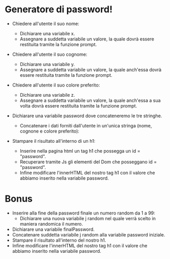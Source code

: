 # Generatore di password!

- Chiedere all'utente il suo nome:
  - Dichiarare una variabile x.
  - Assegnare a suddetta variabile un valore, la quale dovrà essere restituita tramite la funzione prompt.

- Chiedere all'utente il suo cognome:
  - Dichiarare una variabile y.
  - Assegnare a suddetta variabile un valore, la quale anch'essa dovrà essere restituita tramite la funzione prompt.

- Chiedere all'utente il suo colore preferito:
   - Dichiarare una variabile z.
  - Assegnare a suddetta variabile un valore, la quale anch'essa a sua volta dovrà essere restituita tramite la funzione prompt.

- Dichiarare una variabile password dove concateneremo le tre stringhe.
   - Concatenare i dati forniti dall'utente in un'unica stringa (nome, cognone e colore preferito):

- Stampare il risultato all'interno di un h1:
  - Inserire nella pagina html un tag h1 che possegga un id = "password".
  - Recuperare tramite Js gli elementi del Dom che posseggano id = "password".
  - Infine modificare l'innerHTML del nostro tag h1 con il valore che abbiamo inserito nella variabile password.


  <!-- BONUS -->
# Bonus

- Inserire alla fine della password finale un numero random da 1 a 99:
  - Dichiarare una nuova variabile j random nel quale verrà scelto in maniera randomica il numero.
- Dichiarare una variabile finalPassword.
- Concatenare suddetta variabile j random alla variabile password iniziale.
- Stampare il risultato all'interno del nostro h1.
- Infine modificare l'innerHTML del nostro tag h1 con il valore che abbiamo inserito nella variabile password.